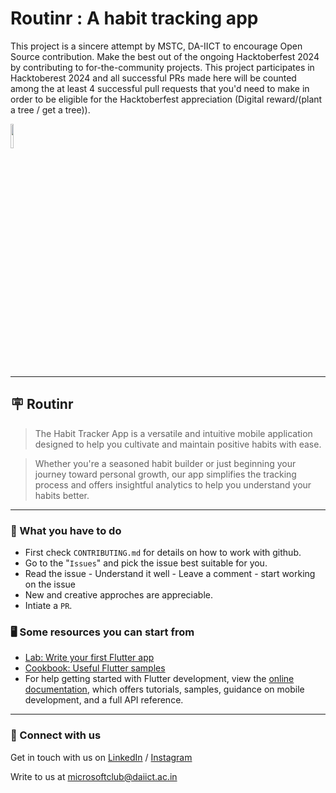 # Routinr : A habit tracking app

This project is a sincere attempt by MSTC, DA-IICT to encourage Open Source contribution. Make the best out of the ongoing Hacktoberfest 2024 by contributing to for-the-community projects. This project participates in Hacktoberest 2024 and all successful PRs made here will be counted among the at least 4 successful pull requests that you'd need to make in order to be eligible for the Hacktoberfest appreciation (Digital reward/(plant a tree / get a tree)).

<img src="https://res.cloudinary.com/dbvyvfe61/image/upload/v1619799241/Cicada%203301:%20Reinvented/MSTC_ffmo9v.png" width="10%">

---

## :placard: Routinr
>The Habit Tracker App is a versatile and intuitive mobile application designed to help you cultivate and maintain positive habits with ease.

>Whether you're a seasoned habit builder or just beginning your journey toward personal growth, our app simplifies the tracking process and offers insightful analytics to help you understand your habits better.
---

### :dart: What you have to do
* First check `CONTRIBUTING.md` for details on how to work with github.
* Go to the "`Issues`" and pick the issue best suitable for you. 
* Read the issue - Understand it well - Leave a comment - start working on the issue
* New and creative approches are appreciable.
* Intiate a `PR`.

### :desktop_computer: Some resources you can start from

- [Lab: Write your first Flutter app](https://docs.flutter.dev/get-started/codelab)
- [Cookbook: Useful Flutter samples](https://docs.flutter.dev/cookbook)
- For help getting started with Flutter development, view the
[online documentation](https://docs.flutter.dev/), which offers tutorials,
samples, guidance on mobile development, and a full API reference.

---

### 🔗 Connect with us
Get in touch with us on [LinkedIn](https://www.linkedin.com/company/microsoft-student-technical-club-da-iict/) / [Instagram](https://www.instagram.com/mstc_daiict/)

Write to us at microsoftclub@daiict.ac.in
